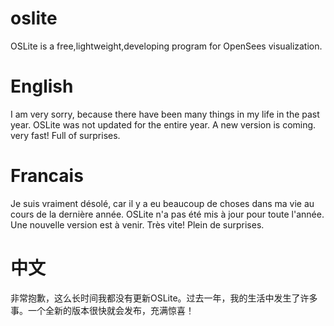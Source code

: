 # oslite
OSLite is a free,lightweight,developing program for OpenSees visualization.

# English
I am very sorry, because there have been many things in my life in the past year. OSLite was not updated for the entire year. A new version is coming. very fast! Full of surprises.

# Francais
Je suis vraiment désolé, car il y a eu beaucoup de choses dans ma vie au cours de la dernière année. OSLite n'a pas été mis à jour pour toute l'année. Une nouvelle version est à venir. Très vite! Plein de surprises.

# 中文
非常抱歉，这么长时间我都没有更新OSLite。过去一年，我的生活中发生了许多事。一个全新的版本很快就会发布，充满惊喜！
